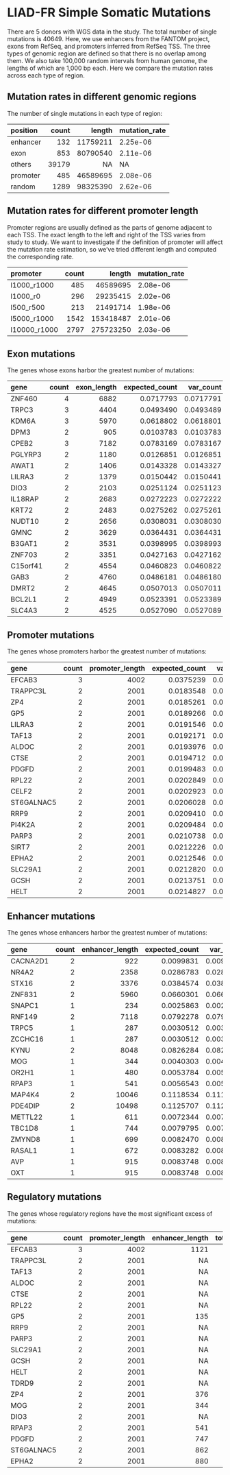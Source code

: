 LIAD-FR Simple Somatic Mutations
================

There are 5 donors with WGS data in the study. The total number of
single mutations is 40649. Here, we use enhancers from the FANTOM
project, exons from RefSeq, and promoters inferred from RefSeq TSS. The
three types of genomic region are defined so that there is no overlap
among them. We also take 100,000 random intervals from human genome, the
lengths of which are 1,000 bp each. Here we compare the mutation rates
across each type of region.

## Mutation rates in different genomic regions

The number of single mutations in each type of region:

| position | count |   length | mutation\_rate |
| :------- | ----: | -------: | :------------- |
| enhancer |   132 | 11759211 | 2.25e-06       |
| exon     |   853 | 80790540 | 2.11e-06       |
| others   | 39179 |       NA | NA             |
| promoter |   485 | 46589695 | 2.08e-06       |
| random   |  1289 | 98325390 | 2.62e-06       |

## Mutation rates for different promoter length

Promoter regions are usually defined as the parts of genome adjacent to
each TSS. The exact length to the left and right of the TSS varies from
study to study. We want to investigate if the definition of promoter
will affect the mutation rate estimation, so we’ve tried different
length and computed the corresponding rate.

| promoter      | count |    length | mutation\_rate |
| :------------ | ----: | --------: | :------------- |
| l1000\_r1000  |   485 |  46589695 | 2.08e-06       |
| l1000\_r0     |   296 |  29235415 | 2.02e-06       |
| l500\_r500    |   213 |  21491714 | 1.98e-06       |
| l5000\_r1000  |  1542 | 153418487 | 2.01e-06       |
| l10000\_r1000 |  2797 | 275723250 | 2.03e-06       |

## Exon mutations

<!-- The transcripts whose exon harbor the greatest number of mutations: -->

The genes whose exons harbor the greatest number of
mutations:

| gene     | count | exon\_length | expected\_count | var\_count | log.p\_value |
| :------- | ----: | -----------: | --------------: | ---------: | -----------: |
| ZNF460   |     4 |         6882 |       0.0717793 |  0.0717791 |     5.981123 |
| TRPC3    |     3 |         4404 |       0.0493490 |  0.0493489 |     4.714370 |
| KDM6A    |     3 |         5970 |       0.0618802 |  0.0618801 |     4.423620 |
| DPM3     |     2 |          905 |       0.0103783 |  0.0103783 |     4.271780 |
| CPEB2    |     3 |         7182 |       0.0783169 |  0.0783167 |     4.122044 |
| PGLYRP3  |     2 |         1180 |       0.0126851 |  0.0126851 |     4.098112 |
| AWAT1    |     2 |         1406 |       0.0143328 |  0.0143327 |     3.992516 |
| LILRA3   |     2 |         1379 |       0.0150442 |  0.0150441 |     3.950646 |
| DIO3     |     2 |         2103 |       0.0251124 |  0.0251123 |     3.508518 |
| IL18RAP  |     2 |         2683 |       0.0272223 |  0.0272222 |     3.439053 |
| KRT72    |     2 |         2483 |       0.0275262 |  0.0275261 |     3.429498 |
| NUDT10   |     2 |         2656 |       0.0308031 |  0.0308030 |     3.332747 |
| GMNC     |     2 |         3629 |       0.0364431 |  0.0364431 |     3.188334 |
| B3GAT1   |     2 |         3531 |       0.0398995 |  0.0398993 |     3.110629 |
| ZNF703   |     2 |         3351 |       0.0427163 |  0.0427162 |     3.052188 |
| C15orf41 |     2 |         4554 |       0.0460823 |  0.0460822 |     2.987279 |
| GAB3     |     2 |         4760 |       0.0486181 |  0.0486180 |     2.941481 |
| DMRT2    |     2 |         4645 |       0.0507013 |  0.0507011 |     2.905640 |
| BCL2L1   |     2 |         4949 |       0.0523391 |  0.0523389 |     2.878499 |
| SLC4A3   |     2 |         4525 |       0.0527090 |  0.0527089 |     2.872487 |

## Promoter mutations

<!-- The transcripts whose promoters harbor the greatest number of mutations: -->

The genes whose promoters harbor the greatest number of
mutations:

| gene       | count | promoter\_length | expected\_count | var\_count | log.p\_value |
| :--------- | ----: | ---------------: | --------------: | ---------: | -----------: |
| EFCAB3     |     3 |             4002 |       0.0375239 |  0.0375238 |     5.067439 |
| TRAPPC3L   |     2 |             2001 |       0.0183548 |  0.0183547 |     3.778842 |
| ZP4        |     2 |             2001 |       0.0185261 |  0.0185260 |     3.770823 |
| GP5        |     2 |             2001 |       0.0189266 |  0.0189265 |     3.752361 |
| LILRA3     |     2 |             2001 |       0.0191546 |  0.0191546 |     3.742025 |
| TAF13      |     2 |             2001 |       0.0192171 |  0.0192170 |     3.739214 |
| ALDOC      |     2 |             2001 |       0.0193976 |  0.0193976 |     3.731146 |
| CTSE       |     2 |             2001 |       0.0194712 |  0.0194711 |     3.727878 |
| PDGFD      |     2 |             2001 |       0.0199483 |  0.0199483 |     3.706988 |
| RPL22      |     2 |             2001 |       0.0202849 |  0.0202848 |     3.692554 |
| CELF2      |     2 |             2001 |       0.0202923 |  0.0202923 |     3.692237 |
| ST6GALNAC5 |     2 |             2001 |       0.0206028 |  0.0206028 |     3.679136 |
| RRP9       |     2 |             2001 |       0.0209410 |  0.0209410 |     3.665092 |
| PI4K2A     |     2 |             2001 |       0.0209484 |  0.0209484 |     3.664788 |
| PARP3      |     2 |             2001 |       0.0210738 |  0.0210737 |     3.659642 |
| SIRT7      |     2 |             2001 |       0.0212226 |  0.0212225 |     3.653573 |
| EPHA2      |     2 |             2001 |       0.0212546 |  0.0212545 |     3.652273 |
| SLC29A1    |     2 |             2001 |       0.0212820 |  0.0212819 |     3.651162 |
| GCSH       |     2 |             2001 |       0.0213751 |  0.0213751 |     3.647396 |
| HELT       |     2 |             2001 |       0.0214827 |  0.0214826 |     3.643067 |

## Enhancer mutations

<!-- The transcripts whose enhancers harbor the greatest number of mutations: -->

The genes whose enhancers harbor the greatest number of
mutations:

| gene     | count | enhancer\_length | expected\_count | var\_count | log.p\_value |
| :------- | ----: | ---------------: | --------------: | ---------: | -----------: |
| CACNA2D1 |     2 |              922 |       0.0099831 |  0.0099831 |     4.305386 |
| NR4A2    |     2 |             2358 |       0.0286783 |  0.0286782 |     3.394217 |
| STX16    |     2 |             3376 |       0.0384574 |  0.0384572 |     3.142188 |
| ZNF831   |     2 |             5960 |       0.0660301 |  0.0660299 |     2.680611 |
| SNAPC1   |     1 |              234 |       0.0025863 |  0.0025863 |     2.587887 |
| RNF149   |     2 |             7118 |       0.0792278 |  0.0792275 |     2.526137 |
| TRPC5    |     1 |              287 |       0.0030512 |  0.0030511 |     2.516198 |
| ZCCHC16  |     1 |              287 |       0.0030512 |  0.0030511 |     2.516198 |
| KYNU     |     2 |             8048 |       0.0826284 |  0.0826281 |     2.490612 |
| MOG      |     1 |              344 |       0.0040303 |  0.0040303 |     2.395535 |
| OR2H1    |     1 |              480 |       0.0053784 |  0.0053783 |     2.270518 |
| RPAP3    |     1 |              541 |       0.0056543 |  0.0056543 |     2.248850 |
| MAP4K4   |     2 |            10046 |       0.1118534 |  0.1118530 |     2.235965 |
| PDE4DIP  |     2 |            10498 |       0.1125707 |  0.1125703 |     2.230618 |
| METTL22  |     1 |              611 |       0.0072344 |  0.0072344 |     2.142168 |
| TBC1D8   |     1 |              744 |       0.0079795 |  0.0079794 |     2.099758 |
| ZMYND8   |     1 |              699 |       0.0082470 |  0.0082469 |     2.085495 |
| RASAL1   |     1 |              672 |       0.0083282 |  0.0083282 |     2.081256 |
| AVP      |     1 |              915 |       0.0083748 |  0.0083748 |     2.078844 |
| OXT      |     1 |              915 |       0.0083748 |  0.0083748 |     2.078844 |

## Regulatory mutations

<!-- The transcripts whose regulatory regions have the most significant excess of mutations: -->

The genes whose regulatory regions have the most significant excess of
mutations:

| gene       | count | promoter\_length | enhancer\_length | total\_length | expected\_count | log.p\_value |
| :--------- | ----: | ---------------: | ---------------: | ------------: | --------------: | -----------: |
| EFCAB3     |     3 |             4002 |             1121 |          5123 |       0.0508628 |     4.675497 |
| TRAPPC3L   |     2 |             2001 |               NA |          2001 |       0.0183548 |     3.778842 |
| TAF13      |     2 |             2001 |               NA |          2001 |       0.0192171 |     3.739214 |
| ALDOC      |     2 |             2001 |               NA |          2001 |       0.0193976 |     3.731146 |
| CTSE       |     2 |             2001 |               NA |          2001 |       0.0194712 |     3.727878 |
| RPL22      |     2 |             2001 |               NA |          2001 |       0.0202849 |     3.692554 |
| GP5        |     2 |             2001 |              135 |          2136 |       0.0205737 |     3.680357 |
| RRP9       |     2 |             2001 |               NA |          2001 |       0.0209410 |     3.665092 |
| PARP3      |     2 |             2001 |               NA |          2001 |       0.0210738 |     3.659642 |
| SLC29A1    |     2 |             2001 |               NA |          2001 |       0.0212820 |     3.651162 |
| GCSH       |     2 |             2001 |               NA |          2001 |       0.0213751 |     3.647396 |
| HELT       |     2 |             2001 |               NA |          2001 |       0.0214827 |     3.643067 |
| TDRD9      |     2 |             2001 |               NA |          2001 |       0.0215990 |     3.638410 |
| ZP4        |     2 |             2001 |              376 |          2377 |       0.0221917 |     3.615068 |
| MOG        |     2 |             2001 |              344 |          2345 |       0.0226301 |     3.598202 |
| DIO3       |     2 |             2001 |               NA |          2001 |       0.0243678 |     3.534444 |
| RPAP3      |     2 |             2001 |              541 |          2542 |       0.0255489 |     3.493674 |
| PDGFD      |     2 |             2001 |              747 |          2748 |       0.0272106 |     3.439422 |
| ST6GALNAC5 |     2 |             2001 |              862 |          2863 |       0.0298527 |     3.359694 |
| EPHA2      |     2 |             2001 |              880 |          2881 |       0.0318141 |     3.304989 |
